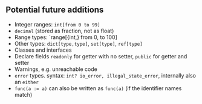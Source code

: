 ## Potential future additions

- Integer ranges: `int[from 0 to 99]`
- `decimal` (stored as fraction, not as float)
- Range types: `range[{int,} from 0, to 100]
- Other types: `dict[type,type]`, `set[type]`, `ref[type]`
- Classes and interfaces
- Declare fields `readonly` for getter with no setter, `public` for getter and setter
- Warnings, e.g. unreachable code
- `error` types. syntax: `int? io_error, illegal_state_error`, internally also an `either`
- `func(a := a)` can also be written as `func(a)` (if the identifier names match)
